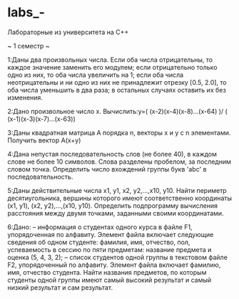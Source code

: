 # labs_-
Лабораторные из университета на С++

~ 1 семестр ~

1:Даны два произвольных числа. Если оба числа отрицательны, то каждое 
значение заменить его модулем; если отрицательно только одно из них, то 
оба числа увеличить на 1; если оба числа неотрицательны и ни одно из них 
не принадлежит отрезку [0.5, 2.0], то оба числа уменьшить в два раза; в 
остальных случаях оставить их без изменения.

2:Дано произвольное число x. Вычислить:y=( (x-2)(x-4)(x-8)...(x-64) )/ ( (x-1)(x-3)(x-7)...(x-63))

3:Даны квадратная матрица A порядка n, векторы x и y с n элементами. 
Получить вектор A(x+y)

4:Дана непустая последовательность слов (не более 40), в каждом слове не 
более 10 символов. Слова разделены пробелом, за последним словом точка. 
Определить число вхождений группы букв 'abc' в последовательность.

5:Даны действительные числа x1, y1, x2, y2,…,x10, y10. Найти периметр 
десятиугольника, вершины которого имеют соответственно координаты (x1, 
y1), (x2, y2),…,(x10, y10). Определить подпрограмму вычисления расстояния 
между двумя точками, заданными своими координатами.

6:Дано:
– информация о студентах одного курса в файле F1, упорядоченная по 
алфавиту. Элемент файла включает следующие сведения об одном студенте: 
фамилия, имя, отчество, пол, успеваемость в сессию по пяти предметам: 
название предмета и оценка (5, 4, 3, 2);
– список студентов одной группы в текстовом файле F2, упорядоченный по 
алфавиту. Элемент файла включает фамилию, имя, отчество студента. 
Найти названия предметов, по которым студенты одной группы имеют 
самый высокий результат и самый низкий результат и сам результат.
